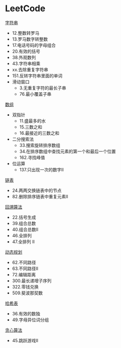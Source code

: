 # LeetCode

[字符串](字符串.README.md)

+ 12.整数转罗马
+ 13.罗马数字转整数
+ 17.电话号码的字母组合
+ 20.有效的括号
+ 38.外观数列
+ 43.字符串相乘
+ xx.去除重复字符串
+ 151.反转字符串里面的单词
+ 滑动窗口
    - 3.无重复字符的最长子串
    - 76.最小覆盖子串
    

[数组](数组.README.md)

+ 双指针
    - 11.盛最多的水
    - 15.三数之和
    - 16.最接近的三数之和
+ 二分搜索法
    - 33.搜索旋转排序数组
    - 34.在排序数组中查找元素的第一个和最后一个位置
    - 162.寻找峰值
+ 位运算
    - 137.只出现一次的数字Ⅱ
    

[链表](链表.README.md)
+ 24.两两交换链表中的节点
+ 82.删除排序链表中重复元素II


[回溯算法](回溯算法.README.md)
+ 22.括号生成
+ 39.组合总数
+ 40.组合总数Ⅱ
+ 46.全排列
+ 47.全排列 II

[动态规划](动态规划.md)
+ 62.不同路径
+ 63.不同路径Ⅱ
+ 72.编辑距离
+ 300.最长递增子序列
+ 322.零钱兑换
+ 509.斐波那契数

[哈希表](哈希表.README.md)
+ 36.有效的数独
+ 49.字母异位词分组

[贪心算法](贪心算法.README.md)
+ 45.跳跃游戏Ⅱ